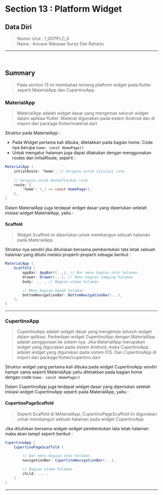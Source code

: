 # Section 13 : Platform Widget

## Data Diri

> Nomor Urut  : 1_007fFLC_0 <br>
Nama        : Ancase Rekasae Suryo Dwi Raharjo

--- 

<br>

## **Summary**

>Pada section 13 ini membahas tentang platform widget pada flutter seperti MaterialApp dan CupertinoApp.

### **MaterialApp**

>MaterialApp adalah widget dasar yang mengemas seluruh widget dalam aplikasi flutter. Material digunakan pada sistem Android dan di import dari package:flutter/material.dart

Struktur pada MaterialApp :
- Pada Widget pertama kali dibuka, diletakkan pada bagian home. Code nya berupa `home: const HomePage()`
- Untuk mengatur halaman juga dapat dilakukan dengan menggunakan routes dan initialRoute, seperti :
```cs
MaterialApp (
    intialRoute: 'home', // berguna untuk inisiasi rute
    
    // berguna untuk mendaftarkan rute
    route: {
        'home': (_) => const HomePage(),
    },
)
```
Dalam MaterialApp juga terdapat widget dasar yang diperlukan setelah inisiasi widget MaterialApp, yaitu :

#### **Scaffold**

>Widget Scaffold ini diperlukan untuk membangun sebuah halaman pada MaterialApp.

Struktur nya sendiri jika dituliskan bersama pembentukan tata letak sebuah halaman yang ditulis melalui properti-properti sebagai berikut :
```cs
MaterialApp (
    Scaffold (
        appBar: AppBarr(...), // Bar menu bagian atas halaman
        drawer: Drawer(...), // Menu bagian samping halaman
        body: ... , // Bagian utama halaman

        // Menu bagian bawah halaman
        bottomNavigationBar: BottomNavigationBar(...),
    );
)
```

---

### **CupertinoApp**

>CupertinoApp adalah widget dasar yang mengemas seluruh widget dalam aplikasi. Perbedaan widget CupertinoApp dengan MaterialApp adalah penggunaan ke sistem nya. Jika MaterialApp merupakan widget yang digunakan pada sistem Android, maka CupertinoApp adalah widget yang digunakan pada sistem IOS. Dan CupertinoApp di import dari package:flutter/cupertino.dart

Struktur widget yang pertama kali dibuka pada widget CupertinoApp sendiri hampir sama seperti MaterialApp yaitu diletakkan pada bagian home dengan code `home: const HomePage()`

Dalam CupertinoApp juga terdapat widget dasar yang diperlukan setelah inisiasi widget CupertinoApp seperti pada MaterialApp, yaitu :

#### **CupertinoPageScaffold**

>Seperti Scaffold di MAterialApp, CupertinoPageScaffold ini digunakan untuk membangun sebuah halaman pada widget CupertinoApp

Jika dituliskan bersama widget-widget pembentukan tata letak halaman maka akan tampil seperti berikut :
```cs
CupertinoApp (
    CupertinoPageScaffold (

        // Bar menu bagian atas halaman
        navigationBar: CupertinoNavigationBar(...),

        // Bagian utama halaman
        child: ... ,
    )
)
```

---
